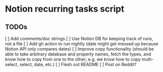 # Notion recurring tasks script

## TODOs

[ ] Add comments/doc strings
[ ] Use Notion DB for keeping track of runs, not a file
[ ] Add gh action to run nightly (date might get messed up because Notion API only compares dates)
[ ] Improve copy functionality (should be able to take arbitrary database and property names, fetch the types, and know
how to copy from one to the other; e.g. we know how to copy multi-select, select, date, etc.)
[ ] Flesh out README
[ ] Post on Reddit?
